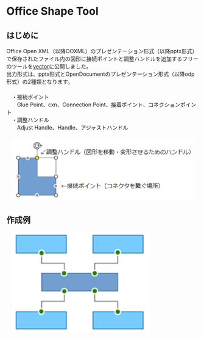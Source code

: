 # Office Shape Tool
## はじめに
Office Open XML（以降OOXML）のプレゼンテーション形式（以降pptx形式）で保存されたファイル内の図形に接続ポイントと調整ハンドルを追加するフリーのツールを[vector](https://www.vector.co.jp/soft/winnt/business/se526365.html)に公開しました。  
出力形式は、pptx形式とOpenDocumentのプレゼンテーション形式（以降odp形式）の2種類となります。  
　  
　・接続ポイント  
　　Glue Point、cxn、Connection Point、接着ポイント、コネクションポイント    
　・調整ハンドル  
　　Adjust Handle、Handle、アジャストハンドル  
　  
　<kbd><img src="https://github.com/Yz-Filer/OfficeShapeTool/blob/main/.github/point_handle.png" width="480"></kdb>
## 作成例
　<kbd><img src="https://github.com/Yz-Filer/OfficeShapeTool/blob/main/.github/cxn1.png" width="360"></kdb>
